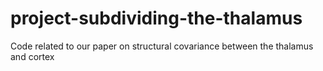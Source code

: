 # project-subdividing-the-thalamus
Code related to our paper on structural covariance between the thalamus and cortex

